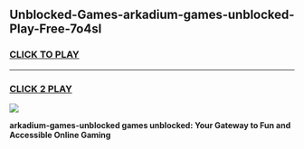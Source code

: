 
## Unblocked-Games-arkadium-games-unblocked-Play-Free-7o4sl
<h3>
<a href="https://premium76.site?title=arkadium-games-unblocked&ref=22A">CLICK TO PLAY</a></h3>
<hr>

<h3>
<a href="https://premium76.site?title=arkadium-games-unblocked&ref=22A">CLICK 2 PLAY</a>
  
</h3>

<a href="https://premium76.site?title=arkadium-games-unblocked&ref=22A"><img src="https://clearcache.store/games.png"></a>


**arkadium-games-unblocked games unblocked: Your Gateway to Fun and Accessible Online Gaming**

